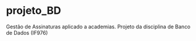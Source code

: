 # projeto_BD
Gestão de Assinaturas aplicado a academias. Projeto da disciplina de Banco de Dados (IF976) 
